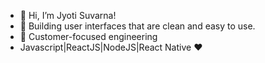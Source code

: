 - 👋 Hi, I’m Jyoti Suvarna!
- 👀 Building user interfaces that are clean and easy to use. 
- 🌱 Customer-focused engineering
-  Javascript|ReactJS|NodeJS|React Native :heart: 

<!---
jyoti012/jyoti012 is a ✨ special ✨ repository because its `README.md` (this file) appears on your GitHub profile.
You can click the Preview link to take a look at your changes.
--->
